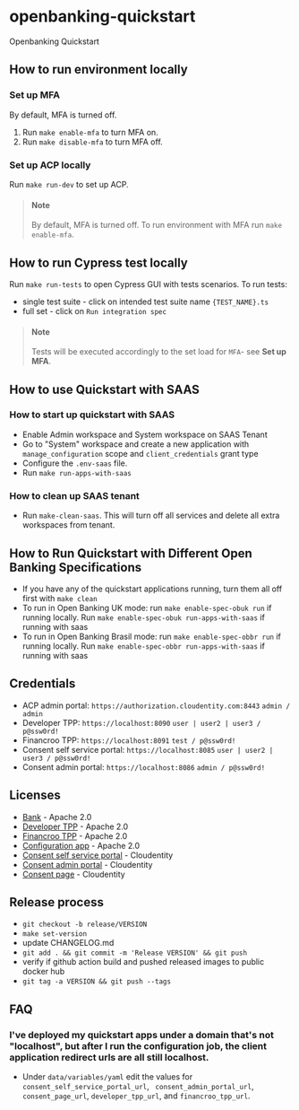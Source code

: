 # openbanking-quickstart
Openbanking Quickstart

## How to run environment locally
### Set up MFA
By default, MFA is turned off.
1. Run `make enable-mfa` to turn MFA on.
2. Run `make disable-mfa` to turn MFA off.

### Set up ACP locally
Run `make run-dev` to set up ACP.
> #### Note
> By default, MFA is turned off.
> To run environment with MFA run `make enable-mfa`.

## How to run Cypress test locally
Run `make run-tests` to open Cypress GUI with tests scenarios.
To run tests:
- single test suite - click on intended test suite name `{TEST_NAME}.ts`
- full set - click on `Run integration spec`

> #### Note
> Tests will be executed accordingly to the set load for `MFA`- see **Set up MFA**. 

## How to use Quickstart with SAAS
### How to start up quickstart with SAAS
- Enable Admin workspace and System workspace on SAAS Tenant
- Go to "System" workspace and create a new application with `manage_configuration` scope and `client_credentials` grant type
- Configure the `.env-saas` file.
- Run `make run-apps-with-saas`
### How to clean up SAAS tenant
- Run `make-clean-saas`. This will turn off all services and delete all extra workspaces from tenant.

## How to Run Quickstart with Different Open Banking Specifications
- If you have any of the quickstart applications running, turn them all off first with `make clean`
- To run in Open Banking UK mode: run `make enable-spec-obuk run` if running locally. Run `make enable-spec-obuk run-apps-with-saas` if running with saas
- To run in Open Banking Brasil mode: run `make enable-spec-obbr run` if running locally. Run `make enable-spec-obbr run-apps-with-saas` if running with saas
## Credentials
- ACP admin portal: `https://authorization.cloudentity.com:8443` `admin / admin`
- Developer TPP: `https://localhost:8090` `user | user2 | user3 / p@ssw0rd!`
- Financroo TPP: `https://localhost:8091` `test / p@ssw0rd!`
- Consent self service portal: `https://localhost:8085` `user | user2 | user3 / p@ssw0rd!`
- Consent admin portal: `https://localhost:8086` `admin / p@ssw0rd!`

## Licenses
- [Bank](apps/bank/LICENSE) - Apache 2.0
- [Developer TPP](apps/developer-tpp/LICENSE) - Apache 2.0
- [Financroo TPP](apps/financroo-tpp/LICENSE) - Apache 2.0
- [Configuration app](apps/configuration/LICENSE) - Apache 2.0
- [Consent self service portal](consent/self-service-portal/LICENSE) - Cloudentity
- [Consent admin portal](consent/admin-portal/LICENSE) - Cloudentity
- [Consent page](consent/consent-page/LICENSE) - Cloudentity

## Release process
- `git checkout -b release/VERSION`
- `make set-version`
- update CHANGELOG.md
- `git add . && git commit -m 'Release VERSION' && git push`
- verify if github action build and pushed released images to public docker hub
- `git tag -a VERSION && git push --tags`

## FAQ
### I've deployed my quickstart apps under a domain that's not "localhost", but after I run the configuration job, the client application redirect urls are all still localhost.
-  Under `data/variables/yaml` edit the values for `consent_self_service_portal_url`, ` consent_admin_portal_url`, `consent_page_url`, `developer_tpp_url`, and `financroo_tpp_url`.
